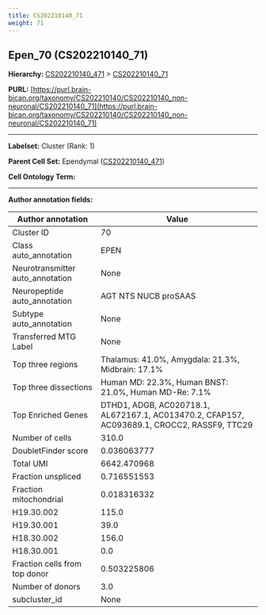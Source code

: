 ```yaml
---
title: CS202210140_71
weight: 71
---
```

## Epen_70 (CS202210140_71)
<b>Hierarchy: </b>
[CS202210140_471](../CS202210140_471) >
[CS202210140_71](../CS202210140_71)

**PURL:** [https://purl.brain-bican.org/taxonomy/CS202210140/CS202210140_non-neuronal/CS202210140_71](https://purl.brain-bican.org/taxonomy/CS202210140/CS202210140_non-neuronal/CS202210140_71)

---


**Labelset:** Cluster (Rank: 1)

**Parent Cell Set:** Ependymal ([CS202210140_471](../CS202210140_471))



**Cell Ontology Term:** 

[MARKER GENES.]: #


---

[TRANSFERRED ANNOTATIONS.]: #


[AUTHOR ANNOTATION FIELDS.]: #


**Author annotation fields:**

| Author annotation | Value |
|-------------------|-------|
|Cluster ID|70|
|Class auto_annotation|EPEN|
|Neurotransmitter auto_annotation|None|
|Neuropeptide auto_annotation|AGT NTS NUCB proSAAS|
|Subtype auto_annotation|None|
|Transferred MTG Label|None|
|Top three regions|Thalamus: 41.0%, Amygdala: 21.3%, Midbrain: 17.1%|
|Top three dissections|Human MD: 22.3%, Human BNST: 21.0%, Human MD-Re: 7.1%|
|Top Enriched Genes|DTHD1, ADGB, AC020718.1, AL672167.1, AC013470.2, CFAP157, AC093689.1, CROCC2, RASSF9, TTC29|
|Number of cells|310.0|
|DoubletFinder score|0.036063777|
|Total UMI|6642.470968|
|Fraction unspliced|0.716551553|
|Fraction mitochondrial|0.018316332|
|H19.30.002|115.0|
|H19.30.001|39.0|
|H18.30.002|156.0|
|H18.30.001|0.0|
|Fraction cells from top donor|0.503225806|
|Number of donors|3.0|
|subcluster_id|None|
